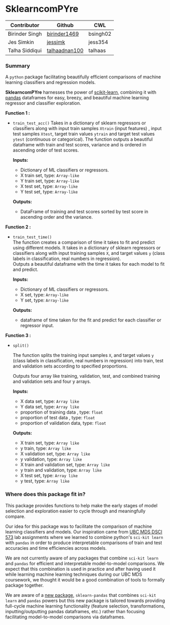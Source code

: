 
# SklearncomPYre


| Contributor                  | Github              | CWL |
| --------------------- |-----------------------|-----------------------|
| Birinder Singh | [birinder1469](https://github.com/Birinder1469) | bsingh02 |
| Jes Simkin | [jessimk](https://github.com/jessimk) | jess354 |
| Talha Siddiqui | [talhaadnan100](https://github.com/talhaadnan100) | talhaas |


### Summary

A `python` package facilitating beautifully efficient comparisons of machine learning classifiers and regression models.

__SklearncomPYre__ harnesses the power of <a href="https://scikit-learn.org/">scikit-learn</a>, combining it with <a href="https://pandas.pydata.org/">pandas</a> dataframes for easy, breezy, and beautiful machine learning regressor and classifier exploration.

__Function 1 :__

- `train_test_acc()`
    Takes in a dictionary of sklearn regressors or classifiers along with input train samples `Xtrain` (input features) , input test samples `Xtest`, target train values `ytrain` and target test values `ytest` (continuous or categorical).
    The function outputs a beautiful dataframe with train and test scores, variance and is ordered in ascending order of test scores.  <br>

  __Inputs:__


    - Dictionary of ML classifiers or regressors.
	- X train set, type: `Array-like `
	- Y train set, type: `Array-like`
	- X test set, type: `Array-like `
	- Y test set, type: `Array-like`

  __Outputs:__ <br>

  - DataFrame of training and test scores sorted by test score in ascending order and the variance.


__Function 2 :__

- `train_test_time()`  <br>
  The function creates a comparison of time it takes to fit and predict using different models. It takes in a dictionary of sklearn regressors or classifiers along with input training samples `X`, and target values `y` (class labels in classification, real numbers in regression). <br>
  Outputs a beautiful dataframe with the time it takes for each model to fit and predict. <br>

  __Inputs:__   

    - Dictionary of ML classifiers or regressors.
	- X set, type: `Array-like `
	- Y set, type: `Array-like`

  __Outputs:__<br>

  - dataframe of time taken for the fit and predict for each classifier or regressor input.

__Function 3 :__

- `split()`

  The function splits the training input samples `X`, and target values `y` (class labels in classification, real numbers in regression) into train, test and validation sets according to specified proportions.

    Outputs four array like training, validation, test, and combined training and validation sets and four y arrays. <br>

    __Inputs:__
    - X data set, type: `Array like `
    - Y data set, type: `Array like`
    - proportion of training data  , type: `float`
    - proportion of test data , type: `float`
    - proportion of validation data, type: `float`<br>

    __Outputs:__  

    - X train set, type: `Array like`
    - y train, type: `Array like`
    - X validation set, type: `Array like`
    - y validation, type: `Array like`
    - X train and validation set, type: `Array like`
    - y train and validation, type: `Array like`
    - X test set, type: `Array like`
    - y test, type: `Array like`

### Where does this package fit in?

This package provides functions to help make the early stages of model selection and exploration easier to cycle through and meaningfully compare.

Our idea for this package was to facilitate the comparison of machine learning classifiers and models. Our inspiration came from <a href="https://ubc-mds.github.io/descriptions/">UBC MDS DSCI 573</a> lab assignments where we learned to combine python's `sci-kit learn` with `pandas` in order to produce interpretable comparisons of train and test accuracies and time efficiencies across models.

We are not currently aware of any packages that combine `sci-kit learn` and `pandas` for efficient and interpretable model-to-model comparisons. We expect that this combination is used in practice and after having used it while learning machine learning techniques during our UBC MDS coursework, we thought it would be a good combination of tools to formally package together.   

We are aware of a <a href="">new package</a>, `sklearn-pandas` that combines `sci-kit learn` and `pandas` powers but this new package is tailored towards providing full-cycle machine learning functionality (feature selection, transformations, inputting/outputting pandas dataframes, etc.) rather than focusing facilitating model-to-model comparisons via dataframes.
